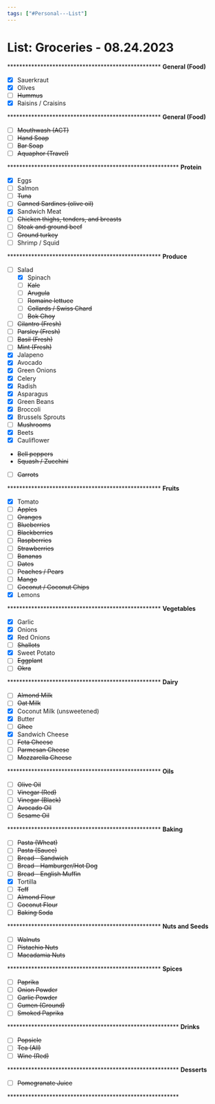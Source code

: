 ```yaml
---
tags: ["#Personal---List"]
---
```

# List: Groceries - 08.24.2023

\*\*\*\*\*\*\*\*\*\*\*\*\*\*\*\*\*\*\*\*\*\*\*\*\*\*\*\*\*\*\*\*\*\*\*\*\*\*\*\*\*\*\*\*\*\*\*\*\*\*\*
**General (Food)**

- [x] Sauerkraut
- [x] Olives
- [ ] ~~Hummus~~
- [x] Raisins / Craisins

\*\*\*\*\*\*\*\*\*\*\*\*\*\*\*\*\*\*\*\*\*\*\*\*\*\*\*\*\*\*\*\*\*\*\*\*\*\*\*\*\*\*\*\*\*\*\*\*\*\*\*
**General (Food)**

- [ ] ~~Mouthwash (ACT)~~
- [ ] ~~Hand Soap~~
- [ ] ~~Bar Soap~~
- [ ] ~~Aquaphor (Travel)~~

\*\*\*\*\*\*\*\*\*\*\*\*\*\*\*\*\*\*\*\*\*\*\*\*\*\*\*\*\*\*\*\*\*\*\*\*\*\*\*\*\*\*\*\*\*\*\*\*\*\*\*\*\*\*\*\*\*
**Protein**

- [x] Eggs
- [ ] Salmon
- [ ] ~~Tuna~~
- [ ] ~~Canned Sardines (olive oil)~~
- [x] Sandwich Meat
- [ ] ~~Chicken thighs, tenders, and breasts~~
- [ ] ~~Steak and ground beef~~
- [ ] ~~Ground turkey~~
- [ ] Shrimp / Squid

\*\*\*\*\*\*\*\*\*\*\*\*\*\*\*\*\*\*\*\*\*\*\*\*\*\*\*\*\*\*\*\*\*\*\*\*\*\*\*\*\*\*\*\*\*\*\*\*\*\*\*
**Produce**

- [ ] Salad
	- [x] Spinach
	- [ ] ~~Kale~~
	- [ ] ~~Arugula~~
	- [ ] ~~Romaine lettuce~~
	- [ ] ~~Collards / Swiss Chard~~
	- [ ] ~~Bok Choy~~
- [ ] ~~Cilantro (Fresh)~~
- [ ] ~~Parsley (Fresh)~~
- [ ] ~~Basil (Fresh)~~
- [ ] ~~Mint (Fresh)~~
- [x] Jalapeno
- [x] Avocado
- [x] Green Onions
- [x] Celery
- [x] Radish
- [x] Asparagus
- [x] Green Beans
- [x] Broccoli
- [x] Brussels Sprouts
- [ ] ~~Mushrooms~~
- [x] Beets
- [x] Cauliflower
* ~~Bell peppers~~
* ~~Squash / Zucchini~~
- [ ] ~~Carrots~~

\*\*\*\*\*\*\*\*\*\*\*\*\*\*\*\*\*\*\*\*\*\*\*\*\*\*\*\*\*\*\*\*\*\*\*\*\*\*\*\*\*\*\*\*\*\*\*\*\*\*\*
**Fruits**

- [x] Tomato
- [ ] ~~Apples~~
- [ ] ~~Oranges~~
- [ ] ~~Blueberries~~
- [ ] ~~Blackberries~~
- [ ] ~~Raspberries~~
- [ ] ~~Strawberries~~
- [ ] ~~Bananas~~
- [ ] ~~Dates~~
- [ ] ~~Peaches / Pears~~
- [ ] ~~Mango~~
- [ ] ~~Coconut / Coconut Chips~~
- [x] Lemons

\*\*\*\*\*\*\*\*\*\*\*\*\*\*\*\*\*\*\*\*\*\*\*\*\*\*\*\*\*\*\*\*\*\*\*\*\*\*\*\*\*\*\*\*\*\*\*\*\*\*\*
**Vegetables**

- [x] Garlic
- [x] Onions
- [x] Red Onions
- [ ] ~~Shallots~~
- [x] Sweet Potato
- [ ] ~~Eggplant~~
- [ ] ~~Okra~~

\*\*\*\*\*\*\*\*\*\*\*\*\*\*\*\*\*\*\*\*\*\*\*\*\*\*\*\*\*\*\*\*\*\*\*\*\*\*\*\*\*\*\*\*\*\*\*\*\*\*\*
**Dairy**

- [ ] ~~Almond Milk~~
- [ ] ~~Oat Milk~~
- [x] Coconut Milk (unsweetened)
- [x] Butter
- [ ] ~~Ghee~~
- [x] Sandwich Cheese
- [ ] ~~Feta Cheese~~
- [ ] ~~Parmesan Cheese~~
- [ ] ~~Mozzarella Cheese~~

\*\*\*\*\*\*\*\*\*\*\*\*\*\*\*\*\*\*\*\*\*\*\*\*\*\*\*\*\*\*\*\*\*\*\*\*\*\*\*\*\*\*\*\*\*\*\*\*\*\*\*
**Oils**

- [ ] ~~Olive Oil~~
- [ ] ~~Vinegar (Red)~~
- [ ] ~~Vinegar (Black)~~
- [ ] ~~Avocado Oil~~
- [ ] ~~Sesame Oil~~

\*\*\*\*\*\*\*\*\*\*\*\*\*\*\*\*\*\*\*\*\*\*\*\*\*\*\*\*\*\*\*\*\*\*\*\*\*\*\*\*\*\*\*\*\*\*\*\*\*\*\*
**Baking**

- [ ] ~~Pasta (Wheat)~~
- [ ] ~~Pasta (Sauce)~~
- [ ] ~~Bread - Sandwich~~
- [ ] ~~Bread - Hamburger/Hot Dog~~
- [ ] ~~Bread - English Muffin~~
- [x] Tortilla
- [ ] ~~Teff~~
- [ ] ~~Almond Flour~~
- [ ] ~~Coconut Flour~~
- [ ] ~~Baking Soda~~

\*\*\*\*\*\*\*\*\*\*\*\*\*\*\*\*\*\*\*\*\*\*\*\*\*\*\*\*\*\*\*\*\*\*\*\*\*\*\*\*\*\*\*\*\*\*\*\*\*\*\*
**Nuts and Seeds**

- [ ] ~~Walnuts~~
- [ ] ~~Pistachio Nuts~~
- [ ] ~~Macadamia Nuts~~

\*\*\*\*\*\*\*\*\*\*\*\*\*\*\*\*\*\*\*\*\*\*\*\*\*\*\*\*\*\*\*\*\*\*\*\*\*\*\*\*\*\*\*\*\*\*\*\*\*\*\*
**Spices**

- [ ] ~~Paprika~~
- [ ] ~~Onion Powder~~
- [ ] ~~Garlic Powder~~
- [ ] ~~Cumen (Ground)~~
- [ ] ~~Smoked Paprika~~

\*\*\*\*\*\*\*\*\*\*\*\*\*\*\*\*\*\*\*\*\*\*\*\*\*\*\*\*\*\*\*\*\*\*\*\*\*\*\*\*\*\*\*\*\*\*\*\*\*\*\*\*\*\*\*\*\*
**Drinks**

- [ ] ~~Popsicle~~
- [ ] ~~Tea (All)~~
- [ ] ~~Wine (Red)~~

\*\*\*\*\*\*\*\*\*\*\*\*\*\*\*\*\*\*\*\*\*\*\*\*\*\*\*\*\*\*\*\*\*\*\*\*\*\*\*\*\*\*\*\*\*\*\*\*\*\*\*\*\*\*\*\*\*
**Desserts**

- [ ] ~~Pomegranate Juice~~

\*\*\*\*\*\*\*\*\*\*\*\*\*\*\*\*\*\*\*\*\*\*\*\*\*\*\*\*\*\*\*\*\*\*\*\*\*\*\*\*\*\*\*\*\*\*\*\*\*\*\*\*\*\*\*\*\*
